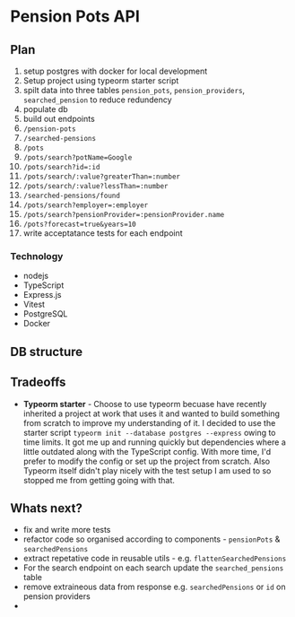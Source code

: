 # Pension Pots API 

## Plan 

1. setup postgres with docker for local development 
2. Setup project using typeorm starter script
3. spilt data into three tables `pension_pots`, `pension_providers`, `searched_pension` to reduce redundency 
4. populate db
5. build out endpoints
  1. `/pension-pots `
  2. `/searched-pensions`
  3. `/pots`
  4. `/pots/search?potName=Google`
  5. `/pots/search?id=:id`
  6. `/pots/search/:value?greaterThan=:number`
  7. `/pots/search/:value?lessThan=:number`
  8. `/searched-pensions/found`
  9. `/pots/search?employer=:employer`
  10. `/pots/search?pensionProvider=:pensionProvider.name`
  11. `/pots?forecast=true&years=10`
6. write acceptatance tests for each endpoint 

### Technology 
- nodejs
- TypeScript
- Express.js 
- Vitest
- PostgreSQL
- Docker 

## DB structure

## Tradeoffs

- **Typeorm starter** - Choose to use typeorm becuase have recently inherited a project at work that uses it and wanted to build something from scratch to improve my understanding of it. I decided to use the starter script `typeorm init --database postgres --express` owing to time limits. It got me up and running quickly but dependencies where a little outdated along with the TypeScript config. With more time, I'd prefer to modify the config or set up the project from scratch. Also Typeorm itself didn't play nicely with the test setup I am used to so stopped me from getting going with that.

## Whats next? 
- fix and write more tests
- refactor code so organised according to components - `pensionPots` & `searchedPensions`
- extract repetative code in reusable utils - e.g. `flattenSearchedPensions`
- For the search endpoint on each search update the `searched_pensions` table
- remove extraineous data from response e.g. `searchedPensions` or `id` on pension providers
- 
  